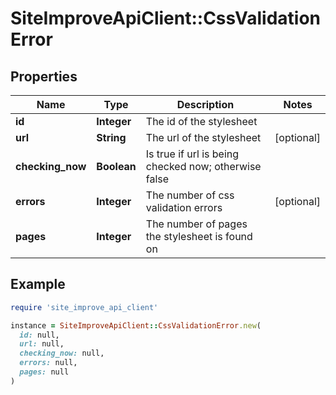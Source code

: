 # SiteImproveApiClient::CssValidationError

## Properties

| Name | Type | Description | Notes |
| ---- | ---- | ----------- | ----- |
| **id** | **Integer** | The id of the stylesheet |  |
| **url** | **String** | The url of the stylesheet | [optional] |
| **checking_now** | **Boolean** | Is true if url is being checked now; otherwise false |  |
| **errors** | **Integer** | The number of css validation errors | [optional] |
| **pages** | **Integer** | The number of pages the stylesheet is found on |  |

## Example

```ruby
require 'site_improve_api_client'

instance = SiteImproveApiClient::CssValidationError.new(
  id: null,
  url: null,
  checking_now: null,
  errors: null,
  pages: null
)
```

